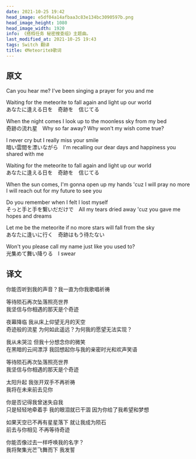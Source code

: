 ```yaml
---
date: 2021-10-25 19:42
head_image: e5df04a14afbaa3c83e134bc3090597b.png
head_image_height: 1080
head_image_width: 1920
info: 《搭档任务 秘密搜查组》主题曲。
last_modified_at: 2021-10-25 19:43
tags: Switch 翻译
title: 《Meteorite》歌词
---
```

## 原文
<div lang="en" markdown="1">
Can you hear me? I've been singing a prayer for you and me

Waiting for the meteorite to fall again and light up our world  
<span lang="ja">あなたに逢える日を　奇跡を　信じてる</span>

When the night comes I look up to the moonless sky from my bed  
<span lang="ja">奇跡の流れ星</span>　Why so far away? Why won't my wish come true?

I never cry but I really miss your smile  
<span lang="ja">暗い雲間を漂いながら</span>　I'm recalling our dear days and happiness you shared with me

Waiting for the meteorite to fall again and light up our world  
<span lang="ja">あなたに逢える日を　奇跡を　信じてる</span>

When the sun comes, I'm gonna open up my hands 'cuz I will pray no more  
I will reach out for my future to see you

Do you remember when I felt I lost myself  
<span lang="ja">そっと手と手を繋いだだけで</span>　All my tears dried away 'cuz you gave me hopes and dreams

Let me be the meteorite if no more stars will fall from the sky  
<span lang="ja">あなたに逢いに行く　奇跡はもう待たない</span>

Won't you please call my name just like you used to?  
<span lang="ja">光集めて舞い降りる</span>　I swear
</div>

## 译文
<div markdown="1">
你能否听到我的声音？我一直为你我歌唱祈祷

等待陨石再次坠落照亮世界  
我坚信与你相遇的那天是个奇迹

夜幕降临 我从床上仰望无月的天空  
奇迹般的流星 为何如此遥远？为何我的愿望无法实现？

我从未哭泣 但我十分想念你的微笑  
在黑暗的云间漂浮 我回想起你与我的亲密时光和欢声笑语

等待陨石再次坠落照亮世界  
我坚信与你相遇的那天是个奇迹

太阳升起 我张开双手不再祈祷  
我将在未来前去见你

你是否记得我曾迷失自我  
只是轻轻地牵着手 我的眼泪就已干涸 因为你给了我希望和梦想

如果天空已不再有星星落下 就让我成为陨石  
前去与你相见 不再等待奇迹

你能否像过去一样呼唤我的名字？  
我将聚集光芒飞舞而下 我发誓
</div>